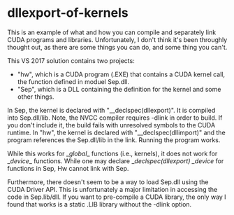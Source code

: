 # dllexport-of-kernels
This is an example of what and how you can compile and separately link CUDA
programs and libraries. Unfortunately, I don't think it's been throughly thought out,
as there are some things you can do, and some thing you can't.

This VS 2017 solution contains two projects:
* "hw", which is a CUDA
program (.EXE) that contains a CUDA kernel call, the function defined in moduel Sep.dll.
* "Sep", which is a DLL containing the definition for the kernel and some other things.

In Sep, the kernel is declared with "__declspec(dllexport)".
It is compiled into Sep.dll/lib. Note, the NVCC compiler requires -dlink in order to build. If you
don't include it, the build fails with unresolved symbols to the CUDA runtime.
In "hw", the kernel is declared with "__declspec(dllimport)" and the program references
the Sep.dll/lib in the link.
Running the program works.

While this works for \__global__ functions (i.e., kernels),
it does not work for \__device__ functions. While one may declare
\__declspec(dllexport) \__device__ for functions
in Sep, Hw cannot link with Sep.

Furthermore, there doesn't seem to be a way to load Sep.dll using the CUDA Driver API.
This is unfortunately a major limitation in accessing the code in Sep.lib/dll. If you want
to pre-compile a CUDA library, the only way I found that works
is a static .LIB library without the -dlink option.
